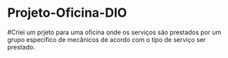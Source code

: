 # Projeto-Oficina-DIO
#Criei um prjeto para uma oficina onde os serviços são prestados por um grupo especifico de mecânicos de acordo com o tipo de serviço ser prestado.
